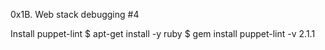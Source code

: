 0x1B. Web stack debugging #4

Install puppet-lint
$ apt-get install -y ruby
$ gem install puppet-lint -v 2.1.1